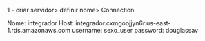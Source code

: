 1 - criar servidor> definir nome> Connection

Nome: integrador
Host: integrador.cxmgoojjyn6r.us-east-1.rds.amazonaws.com
username: sexo_user
password: douglassav
